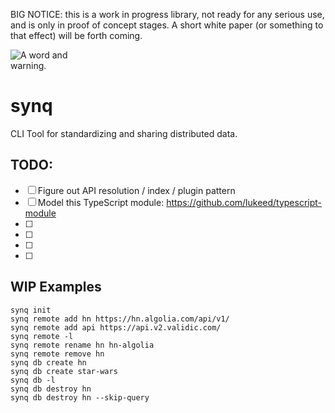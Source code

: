 BIG NOTICE: this is a work in progress library, not ready for any serious use, and is only in proof of concept stages. A short white paper (or something to that effect) will be forth coming.

<img src="https://user-images.githubusercontent.com/111424/87494540-84508c80-c60c-11ea-9bec-324113af109a.png" alt="A word and warning." style="max-width:150px;"/>

# synq

CLI Tool for standardizing and sharing distributed data.

## TODO:

- [ ] Figure out API resolution / index / plugin pattern
- [ ] Model this TypeScript module: https://github.com/lukeed/typescript-module
- [ ] 
- [ ] 
- [ ] 
- [ ] 

## WIP Examples

<!-- TODO: throw some tests around all these!!! -->

```
synq init
synq remote add hn https://hn.algolia.com/api/v1/
synq remote add api https://api.v2.validic.com/
synq remote -l
synq remote rename hn hn-algolia
synq remote remove hn
synq db create hn
synq db create star-wars
synq db -l
synq db destroy hn
synq db destroy hn --skip-query
```

<!-- hn https://hn.algolia.com/api/v1/
https://hn.algolia.com/api/v1/search_by_date?tags=author_whoishiring
 -->
